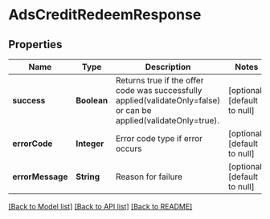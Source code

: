# AdsCreditRedeemResponse
## Properties

| Name | Type | Description | Notes |
|------------ | ------------- | ------------- | -------------|
| **success** | **Boolean** | Returns true if the offer code was successfully applied(validateOnly&#x3D;false) or can be applied(validateOnly&#x3D;true). | [optional] [default to null] |
| **errorCode** | **Integer** | Error code type if error occurs | [optional] [default to null] |
| **errorMessage** | **String** | Reason for failure | [optional] [default to null] |

[[Back to Model list]](../README.md#documentation-for-models) [[Back to API list]](../README.md#documentation-for-api-endpoints) [[Back to README]](../README.md)

